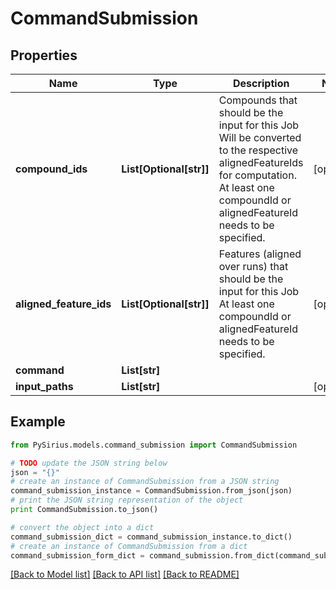 # CommandSubmission



## Properties

Name | Type | Description | Notes
------------ | ------------- | ------------- | -------------
**compound_ids** | **List[Optional[str]]** | Compounds that should be the input for this Job  Will be converted to the respective alignedFeatureIds for computation.   At least one compoundId or alignedFeatureId needs to be specified. | [optional] 
**aligned_feature_ids** | **List[Optional[str]]** | Features (aligned over runs) that should be the input for this Job   At least one compoundId or alignedFeatureId needs to be specified. | [optional] 
**command** | **List[str]** |  | 
**input_paths** | **List[str]** |  | [optional] 

## Example

```python
from PySirius.models.command_submission import CommandSubmission

# TODO update the JSON string below
json = "{}"
# create an instance of CommandSubmission from a JSON string
command_submission_instance = CommandSubmission.from_json(json)
# print the JSON string representation of the object
print CommandSubmission.to_json()

# convert the object into a dict
command_submission_dict = command_submission_instance.to_dict()
# create an instance of CommandSubmission from a dict
command_submission_form_dict = command_submission.from_dict(command_submission_dict)
```
[[Back to Model list]](../README.md#documentation-for-models) [[Back to API list]](../README.md#documentation-for-api-endpoints) [[Back to README]](../README.md)


